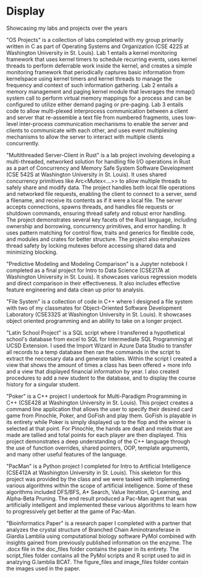 # Display
Showcasing my labs and projects over the years

"OS Projects" is a collection of labs completed with my group primarily written in C as part of Operating Systems and Organization (CSE 422S at Washington University in St. Louis). Lab 1 entails a kernel monitoring framework that uses kernel timers to schedule recurring events, uses kernel threads to perform deferrable work inside the kernel, and creates a simple monitoring framework that periodically captures basic information from kernelspace using kernel timers and kernel threads to manage the frequency and context of such information gathering. Lab 2 entails a memory management and paging kernel module that leverages the mmap() system call to perform virtual memory mappings for a process and can be configured to utilize either demand paging or pre-paging. Lab 3 entails code to allow multi-plexed interprocess communication between a client and server that re-assemble a text file from numbered fragments, uses low-level inter-process communication mechanisms to enable the server and clients to communicate with each other, and uses event multiplexing mechanisms to allow the server to interact with multiple clients concurrently.

"Multithreaded Server-Client in Rust" is a lab project involving developing a multi-threaded, networked solution for handling file I/O operations in Rust as a part of Concurrency and Memory Safe System Software Development (CSE 542S at Washington University in St. Louis). It uses shared concurrency primitives like Arc<Mutex<...>> to allow multiple threads to safely share and modify data. The project handles both local file operations and networked file requests, enabling the client to connect to a server, send a filename, and receive its contents as if it were a local file. The server accepts connections, spawns threads, and handles file requests or shutdown commands, ensuring thread safety and robust error handling. The project demonstrates several key facets of the Rust language, including ownership and borrowing, concurrency primitives, and error handling. It uses pattern matching for control flow, traits and generics for flexible code, and modules and crates for better structure. The project also emphasizes thread safety by locking mutexes before accessing shared data and minimizing blocking. 

"Predictive Modeling and Modeling Comparison" is a Jupyter notebook I completed as a final project for Intro to Data Science (CSE217A at Washington University in St. Louis). It showcases various regression models and direct comparison in their effectiveness. It also includes effective feature engineering and data clean up prior to analysis.

"File System" is a collection of code in C++ where I designed a file system with two of my classmates for Object-Oriented Software Development Laboratory (CSE332S at Washington University in St. Louis). It showcases object oriented programming and an ability to take on a longer project.

"Latin School Project" is a SQL script where I transferred a hypothetical school's database from excel to SQL for Intermediate SQL Programming at UCSD Extension. I used the Import Wizard in Azure Data Studio to transfer all records to a temp database then ran the commands in the script to extract the neccesary data and generate tables. Within the script I created a view that shows the amount of times a class has been offered + more info and a view that displayed financial information by year. I also created procedures to add a new student to the database, and to display the course history for a singular student.

"Poker" is a C++ project I undertook for Multi-Paradigm Programming in C++ (CSE428 at Washington University in St. Louis). This project creates a command line application that allows the user to specify their desired card game from Pinochle, Poker, and GoFish and play them. GoFish is playable in its entirety while Poker is simply displayed up to the flop and the winner is selected at that point. For Pinochle, the hands are dealt and melds that are made are tallied and total points for each player are then displayed. This project demonstrates a deep understanding of the C++ language through the use of function overrides, shared pointers, OOP, template arguments, and many other useful features of the language. 

"PacMan" is a Python project I completed for Intro to Artificial Intelligence (CSE412A at Washington University in St. Louis). This skeleton for this project was provided by the class and we were tasked with implementing various algorithms within the scope of artificial intelligence. Some of these algorithms included DFS/BFS, A* Search, Value Iteration, Q-Learning, and Alpha-Beta Pruning. The end result produced a Pac-Man agent that was artificially intelligent and implemented these various algorithms to learn how to progressively get better at the game of Pac-Man.

"Bioinformatics Paper" is a research paper I completed with a partner that analyzes the crystal structure of Branched Chain Aminotransferase in Giardia Lamblia using computational biology software PyMol combined with insights gained from previously published information on the enzyme. The .docx file in the doc_files folder contains the paper in its entirety. The script_files folder contains all the PyMol scripts and R script used to aid in analzying G.lamblia BCAT. The figure_files and image_files folder contain the images used in the paper.
